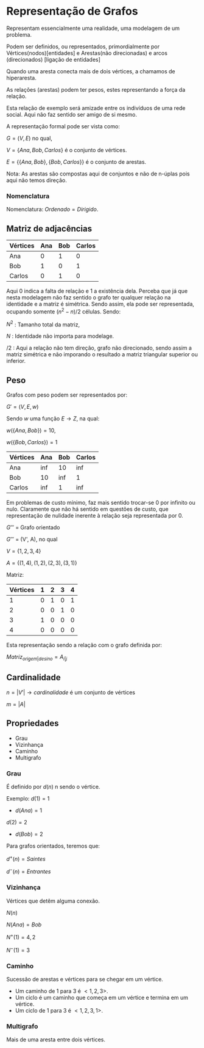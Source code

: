 # Representação de Grafos
Representam essencialmente uma realidade, uma modelagem de um problema.

Podem ser definidos, ou representados, primordialmente por
Vértices(nodos)[entidades] e Arestas(não direcionadas) e arcos (direcionados) [ligação de entidades]

Quando uma aresta conecta mais de dois vértices, a chamamos de hiperaresta.

As relações (arestas) podem ter pesos, estes representando a força da relação.

Esta relação de exemplo será amizade entre os indivíduos de uma rede social.
Aqui não faz sentido ser amigo de si mesmo.

A representação formal pode ser vista como:

$G = (V, E)$ no qual,

$V = \{ Ana, Bob, Carlos \}$ é o conjunto de vértices.

$E = \{ \{Ana, Bob\}, \{Bob, Carlos\} \}$ é o conjunto de arestas.

Nota: As arestas são compostas aqui de conjuntos e não de n-úplas pois aqui não temos direção.

### Nomenclatura
Nomenclatura: $Ordenado = Dirigido$.

## Matriz de adjacências

| Vértices | Ana | Bob | Carlos |
| - | - | - | - |
| Ana | 0 | 1 | 0 |
| Bob | 1 | 0 | 1 |
| Carlos | 0 | 1 | 0 |

Aqui 0 indica a falta de relação e 1 a existência dela. Perceba que já que
nesta modelagem não faz sentido o grafo ter qualquer relação na identidade e a
matriz é simétrica. Sendo assim, ela pode ser representada, ocupando somente 
$( n^2 - n ) / 2$
células.
Sendo: 

$N^2$ : Tamanho total da matriz,

$N$ : Identidade não importa para modelage.

$/2$ : Aqui a relação não tem direção, grafo não direcionado, sendo assim a
matriz simétrica e não imporando o resultado a matriz triangular superior ou inferior.

## Peso

Grafos com peso podem ser representados por:

$G' = (V, E, w)$

Sendo $w$ uma função $E \to Z$, na qual:

$w( \{ Ana, Bob \} ) = 10$,

$w( \{ Bob, Carlos \} ) = 1$

| Vértices | Ana | Bob | Carlos |
| - | - | - | - |
| Ana | inf | 10 | inf |
| Bob | 10 | inf | 1 |
| Carlos | inf | 1 | inf |

Em problemas de custo mínimo, faz mais sentido trocar-se 0 por infinito ou
nulo. Claramente que não há sentido em questões de custo, que representação de
nulidade inerente à relação seja representada por 0.

$G'''$ = Grafo orientado

$G'''$ = (V', A), no qual

$V = \{ 1, 2, 3, 4 \}$

$A = \{ (1, 4), (1, 2), (2, 3), (3, 1) \}$

Matriz:

| Vértices | 1 | 2 | 3 | 4 |
| - | - | - | - | - |
| 1 | 0 | 1 | 0 | 1 |
| 2 | 0 | 0 | 1 | 0 |
| 3 | 1 | 0 | 0 | 0 |
| 4 | 0 | 0 | 0 | 0 |

Esta representação sendo a relação com o grafo definida por:

$Matriz_{origem|desino} = A_{i|j}$

## Cardinalidade
$n = | V' | \to cardinalidade$ é um conjunto de vértices

$m = | A  |$

## Propriedades
* Grau
* Vizinhança
* Caminho
* Multigrafo

### Grau
É definido por  $d(n)$
n sendo o vértice.

Exemplo:
$d(1) = 1$
* $d(Ana) = 1$

$d(2) = 2$
* $d(Bob) = 2$

Para grafos orientados, teremos que:

$d^+(n) = Saintes$

$d^-(n) = Entrantes$

### Vizinhança
Vértices que detêm alguma conexão.

$N(n)$

$N(Ana) = { Bob }$

$N^+(1) = { 4, 2 }$

$N^-(1) = { 3 }$

### Caminho
Sucessão de arestas e vértices para se chegar em um vértice.
* Um caminho de 1 para 3 é $< 1, 2, 3 >$.
* Um ciclo é um caminho que começa em um vértice e termina em um vértice.
* Um ciclo de 1 para 3 é $< 1, 2, 3, 1 >$.

### Multigrafo
Mais de uma aresta entre dois vértices.
